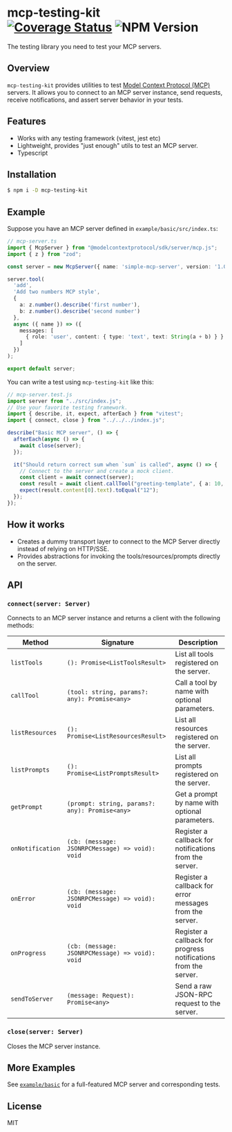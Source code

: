 # mcp-testing-kit </br> [![Coverage Status](https://coveralls.io/repos/github/thoughtspot/mcp-testing-kit/badge.svg?branch=main)](https://coveralls.io/github/thoughtspot/mcp-testing-kit?branch=main) ![NPM Version](https://img.shields.io/npm/v/mcp-testing-kit?link=https%3A%2F%2Fwww.npmjs.com%2Fpackage%2Fmcp-testing-kit)


The testing library you need to test your MCP servers.

## Overview

`mcp-testing-kit` provides utilities to test [Model Context Protocol (MCP)](https://github.com/modelcontextprotocol) servers. It allows you to connect to an MCP server instance, send requests, receive notifications, and assert server behavior in your tests.

## Features

- Works with any testing framework (vitest, jest etc)
- Lightweight, provides "just enough" utils to test an MCP server.
- Typescript

## Installation

```bash
$ npm i -D mcp-testing-kit
```

## Example

Suppose you have an MCP server defined in `example/basic/src/index.ts`:

```ts
// mcp-server.ts
import { McpServer } from "@modelcontextprotocol/sdk/server/mcp.js";
import { z } from "zod";

const server = new McpServer({ name: 'simple-mcp-server', version: '1.0.0' });

server.tool(
  'add',
  'Add two numbers MCP style',
  { 
    a: z.number().describe('first number'), 
    b: z.number().describe('second number') 
  },
  async ({ name }) => ({
    messages: [
      { role: 'user', content: { type: 'text', text: String(a + b) } }
    ]
  })
);

export default server;
```

You can write a test using `mcp-testing-kit` like this:

```ts
// mcp-server.test.js
import server from "../src/index.js";
// Use your favorite testing framework.
import { describe, it, expect, afterEach } from "vitest";
import { connect, close } from "../../../index.js";

describe("Basic MCP server", () => {
  afterEach(async () => {
    await close(server);
  });

  it("Should return correct sum when `sum` is called", async () => {
    // Connect to the server and create a mock client.
    const client = await connect(server);
    const result = await client.callTool("greeting-template", { a: 10, b: 2 });
    expect(result.content[0].text).toEqual("12");
  });
});
```

## How it works

- Creates a dummy transport layer to connect to the MCP Server directly instead of relying on HTTP/SSE.
- Provides abstractions for invoking the tools/resources/prompts directly on the server.

## API

### `connect(server: Server)`
Connects to an MCP server instance and returns a client with the following methods:

| Method | Signature | Description |
|--------|-----------|-------------|
| `listTools` | `(): Promise<ListToolsResult>` | List all tools registered on the server. |
| `callTool` | `(tool: string, params?: any): Promise<any>` | Call a tool by name with optional parameters. |
| `listResources` | `(): Promise<ListResourcesResult>` | List all resources registered on the server. |
| `listPrompts` | `(): Promise<ListPromptsResult>` | List all prompts registered on the server. |
| `getPrompt` | `(prompt: string, params?: any): Promise<any>` | Get a prompt by name with optional parameters. |
| `onNotification` | `(cb: (message: JSONRPCMessage) => void): void` | Register a callback for notifications from the server. |
| `onError` | `(cb: (message: JSONRPCMessage) => void): void` | Register a callback for error messages from the server. |
| `onProgress` | `(cb: (message: JSONRPCMessage) => void): void` | Register a callback for progress notifications from the server. |
| `sendToServer` | `(message: Request): Promise<any>` | Send a raw JSON-RPC request to the server. |

### `close(server: Server)`
Closes the MCP server instance.

## More Examples

See [`example/basic`](./example/basic) for a full-featured MCP server and corresponding tests.

## License

MIT
